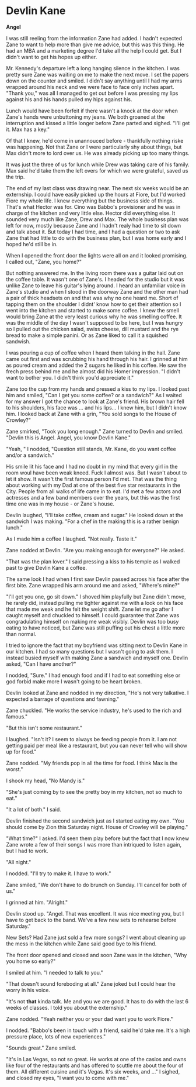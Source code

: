 # Devlin Kane

**Angel**

I was still reeling from the information Zane had added.  I hadn't expected Zane to want to help more than give me advice, but this was this thing.  He had an MBA and a marketing degree I'd take all the help I could get.  But I didn't want to get his hopes up either.

Mr. Kennedy's departure left a long hanging silence in the kitchen.  I was pretty sure Zane was waiting on me to make the next move.  I set the papers down on the counter and smiled.  I didn't say anything until I had my arms wrapped around his neck and we were face to face only inches apart.  "Thank you," was all I managed to get out before I was pressing my lips against his and his hands pulled my hips against his.

Lunch would have been forfeit if there wasn't a knock at the door when Zane's hands were unbuttoning my jeans.  We both groaned at the interruption and kissed a little longer before Zane parted and sighed.  "I'll get it.  Max has a key."

Of that I knew, he'd come in unannouced before - thankfully nothing riske was happening.  Not that Zane or I were particularly shy about things, but Max didn't more to lord over us.  He was already picking up too many things.

It was just the three of us for lunch while Drew was taking care of his family.  Max said he'd take them the left overs for which we were grateful, saved us the trip.

The end of my last class was drawing near.  The next six weeks would be an externship.  I could have easily picked up the hours at Fiore, but I'd worked Fiore my whole life.  I knew everything but the business side of things.  That's what Hector was for.  Cino was Babbo's provisioner and he was in charge of the kitchen and very little else.  Hector did everything else.  It sounded very much like Zane, Drew and Max.  The whole business plan was left for now, mostly because Zane and I hadn't realy had time to sit down and talk about it.  But today I had time, and I had a question or two to ask Zane that had little to do with the business plan, but I was home early and I hoped he'd still be in.

When I opened the front door the lights were all on and it looked promising.  I called out, "Zane, you home?"

But nothing answered me.  In the living room there was a guitar laid out on the coffee table.  It wasn't one of Zane's.  I headed for the studio but it was unlike Zane to leave his guitar's lying around.  I heard an unfamiliar voice in Zane's studio and when I stood in the doorway Zane and the other man had a pair of thick headsets on and that was why no one heard me.  Short of tapping them on the shoulder I didnt' know how to get their attention so I went into the kitchen and started to make some coffee.  I knew the smell would bring Zane at the very least curious why he was smelling coffee.  It was the middle of the day I wasn't supposed to be here, but I was hungry so I pulled out the chicken salad, swiss cheese, dill mustard and the rye bread to make a simple panini.  Or as Zane liked to call it a squished sandwish.

I was pouring a cup of coffee when I heard them talking in the hall.  Zane came out first and was scrubbing his hand through his hair.  I grinned at him as poured cream and added the 2 sugars he liked in his coffee. He saw the frech press behind me and he almost did his Homer impression.  "I didn't want to bother you.  I didn't think you'd appreciate it."

Zane too the cup from my hands and pressed a kiss to my lips.  I looked past him and smiled, "Can I get you some coffee? or a sandwich?"   As I waited for my answer I got the chance to look at Zane's friend.  His brown hair fell to his shoulders, his face was ... and his lips... I knew him, but I didn't know him.  I looked back at Zane with a grin, "You sold songs to the House of Crowley?"

Zane smirked, "Took you long enough."  Zane turned to Devlin and smiled.  "Devlin this is Angel.  Angel, you know Devlin Kane."

"Yeah, " I nodded, "Question still stands, Mr. Kane, do you want coffee and/or a sandwich."

His smile lit his face and I had no doubt in my mind that every girl in the room woul have been weak kneed.  Fuck I almost was.  But I wasn't about to let it show.  It wasn't the first famous person I'd met.  That was the thing about working with my Dad at one of the best five star restaurants in the City.  People from all walks of life came in to eat.  I'd met a few actors and actresses and a few band members over the years, but this was the first time one was in my house - or Zane's house.

Devlin laughed, "I'll take coffee, cream and sugar."  He looked down at the sandwich I was making.  "For a chef in the making this is a rather benign lunch."

As I made him a coffee I laughed.  "Not really.  Taste it."

Zane nodded at Devlin.  "Are you making enough for everyone?"  He asked.

"That was the plan lover."  I said pressing a kiss to his temple as I walked past to give Devlin Kane a coffee.

The same look I had when I first saw Devlin passed across his face after the first bite.  Zane wrapped his arm around me and asked, "Where's mine?"

"I'll get you one, go sit down."  I shoved him playfully but Zane didn't move, he rarely did, instead pulling me tighter against me with a look on his face that made me weak and he felt the weight shift.  Zane let me go after I caught myself and chuckled to himself.  I could guarantee that Zane was congradulating himself on making me weak visibly.  Devlin was too busy eating to have noticed, but Zane was still puffing out his chest a little more than normal.

I tried to ignore the fact that my boyfriend was sitting next to Devlin Kane in our kitchen.  I had so many questions but I wasn't going to ask them.  I instead busied myself with making Zane a sandwich and myself one.  Devlin asked, "Can I have another?"

I nodded, "Sure."  I had enough food and if I had to eat something else or god forbid make more I wasn't going to be heart broken.

Devlin looked at Zane and nodded in my direction, "He's not very talkative.  I expected a barrage of questions and fawning."

Zane chuckled.  "He works the service industry, he's used to the rich and famous."

"But this isn't some restaurant."

I laughed.  "Isn't it?  I seem to always be feeding people from it.  I am not getting paid per meal like a restaurant, but you can never tell who will show up for food."

Zane nodded.  "My friends pop in all the time for food.  I think Max is the worst."

I shook my head, "No Mandy is."

"She's just coming by to see the pretty boy in my kitchen, not so much to eat."

"It a lot of both." I said.

Devlin finished the second sandwich just as I started eating my own.  "You should come by Zion this Saturday night.  House of Crowley will be playing."

"What time?" I asked.  I'd seen them play before but the fact that I now knew Zane wrote a few of their songs I was more than intriqued to listen again, but I had to work.

"All night."

I nodded.  "I'll try to make it.  I have to work."

Zane smiled, "We don't have to do brunch on Sunday.  I'll cancel for both of us."

I grinned at him.  "Alright."

Devlin stood up.  "Angel.  That was excellent.  It was nice meeting you, but I have to get back to the band.  We've a few new sets to rehearse before Saturday."

New Sets?  Had Zane just sold a few more songs?  I went about cleaning up the mess in the kitchen while Zane said good bye to his friend.

The front door opened and closed and soon Zane was in the kitchen, "Why you home so early?"

I smiled at him.  "I needed to talk to you."

"That doesn't sound foreboding at all." Zane joked but I could hear the worry in his voice.

"It's not **that** kinda talk.  Me and you we are good.  It has to do with the last 6 weeks of classes.  I told you about the externship."

Zane nodded.  "Yeah neither you or your dad want you to work Fiore."

I nodded.  "Babbo's been in touch with a friend, said he'd take me.  It's a high pressure place, lots of new experiences."

"Sounds great."  Zane smiled.

"It's in Las Vegas, so not so great.  He works at one of the casios and owns like four of the restaurants and has offered to scuttle me about the four of them.  All different cuisine and it's Vegas.  It's six weeks, and ..." I sighed, and closed my eyes, "I want you to come with me."



